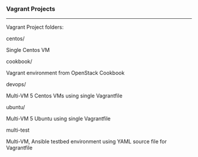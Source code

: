 ### Vagrant Projects

---
Vagrant Project folders:
<!-- -->
centos/ 

  Single Centos VM

cookbook/

  Vagrant environment from OpenStack Cookbook

devops/

  Multi-VM 5 Centos VMs using single Vagrantfile

ubuntu/

  Multi-VM 5 Ubuntu using single Vagrantfile

multi-test

  Multi-VM, Ansible testbed environment using YAML source file for Vagrantfile


